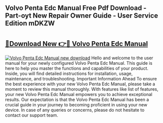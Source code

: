 ## Volvo Penta Edc Manual Free Pdf Download - Part-oyt New Repair Owner Guide - User Service Edition mDKZW

# <h2><a href="http://bc48818.oget.top/?id=Volvo+Penta+Edc+Manual">🔗Download New 👉🔴 Volvo Penta Edc Manual</a></h2>

[![Volvo Penta Edc Manual new download](https://i.imgur.com/5g1atiW.png)](http://bc48818.oget.top/?id=Volvo+Penta+Edc+Manual)
Hello and welcome to the user manual for your newly configured Volvo Penta Edc Manual. This guide is here to help you master the functions and capabilities of your product. Inside, you will find detailed instructions for installation, usage, maintenance, and troubleshooting. Important Information Ahead To ensure the best experience with your new Volvo Penta Edc Manual, please take a moment to review this manual thoroughly. With features like list of features, your new Volvo Penta Edc Manual empowers you to achieve exceptional results. Our expectation is that the Volvo Penta Edc Manual has been a crucial guide in your journey to becoming proficient in using your new device. In case of any queries or concerns, please do not hesitate to contact our support team.
